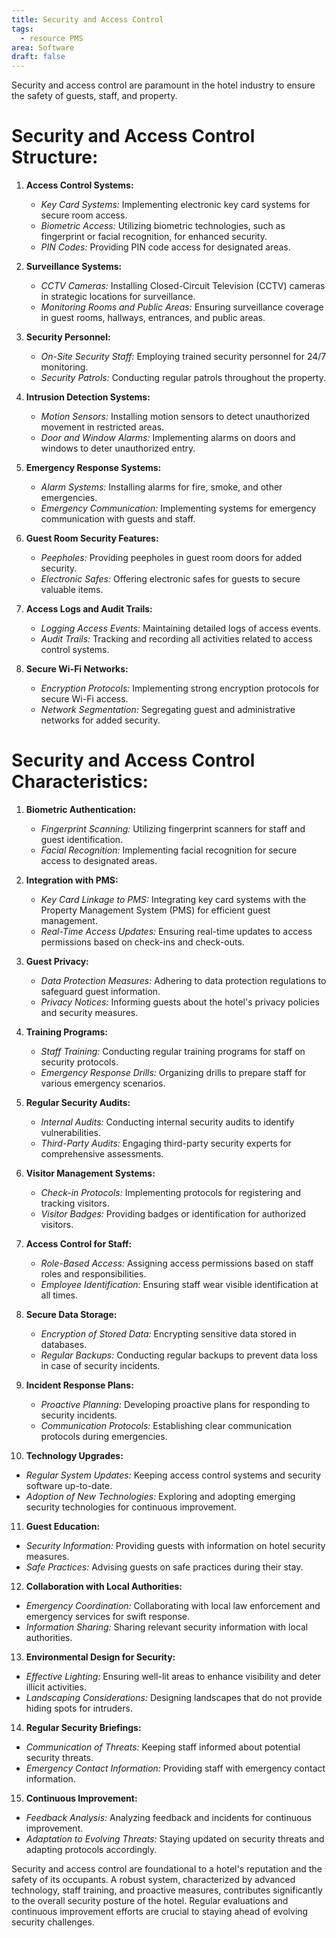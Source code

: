 ```yaml
---
title: Security and Access Control
tags:
  - resource PMS
area: Software
draft: false
---
```


Security and access control are paramount in the hotel industry to ensure the safety of guests, staff, and property.

# Security and Access Control Structure:

1. **Access Control Systems:**
   - *Key Card Systems:* Implementing electronic key card systems for secure room access.
   - *Biometric Access:* Utilizing biometric technologies, such as fingerprint or facial recognition, for enhanced security.
   - *PIN Codes:* Providing PIN code access for designated areas.

2. **Surveillance Systems:**
   - *CCTV Cameras:* Installing Closed-Circuit Television (CCTV) cameras in strategic locations for surveillance.
   - *Monitoring Rooms and Public Areas:* Ensuring surveillance coverage in guest rooms, hallways, entrances, and public areas.

3. **Security Personnel:**
   - *On-Site Security Staff:* Employing trained security personnel for 24/7 monitoring.
   - *Security Patrols:* Conducting regular patrols throughout the property.

4. **Intrusion Detection Systems:**
   - *Motion Sensors:* Installing motion sensors to detect unauthorized movement in restricted areas.
   - *Door and Window Alarms:* Implementing alarms on doors and windows to deter unauthorized entry.

5. **Emergency Response Systems:**
   - *Alarm Systems:* Installing alarms for fire, smoke, and other emergencies.
   - *Emergency Communication:* Implementing systems for emergency communication with guests and staff.

6. **Guest Room Security Features:**
   - *Peepholes:* Providing peepholes in guest room doors for added security.
   - *Electronic Safes:* Offering electronic safes for guests to secure valuable items.

7. **Access Logs and Audit Trails:**
   - *Logging Access Events:* Maintaining detailed logs of access events.
   - *Audit Trails:* Tracking and recording all activities related to access control systems.

8. **Secure Wi-Fi Networks:**
   - *Encryption Protocols:* Implementing strong encryption protocols for secure Wi-Fi access.
   - *Network Segmentation:* Segregating guest and administrative networks for added security.

# Security and Access Control Characteristics:

1. **Biometric Authentication:**
   - *Fingerprint Scanning:* Utilizing fingerprint scanners for staff and guest identification.
   - *Facial Recognition:* Implementing facial recognition for secure access to designated areas.

2. **Integration with PMS:**
   - *Key Card Linkage to PMS:* Integrating key card systems with the Property Management System (PMS) for efficient guest management.
   - *Real-Time Access Updates:* Ensuring real-time updates to access permissions based on check-ins and check-outs.

3. **Guest Privacy:**
   - *Data Protection Measures:* Adhering to data protection regulations to safeguard guest information.
   - *Privacy Notices:* Informing guests about the hotel's privacy policies and security measures.

4. **Training Programs:**
   - *Staff Training:* Conducting regular training programs for staff on security protocols.
   - *Emergency Response Drills:* Organizing drills to prepare staff for various emergency scenarios.

5. **Regular Security Audits:**
   - *Internal Audits:* Conducting internal security audits to identify vulnerabilities.
   - *Third-Party Audits:* Engaging third-party security experts for comprehensive assessments.

6. **Visitor Management Systems:**
   - *Check-in Protocols:* Implementing protocols for registering and tracking visitors.
   - *Visitor Badges:* Providing badges or identification for authorized visitors.

7. **Access Control for Staff:**
   - *Role-Based Access:* Assigning access permissions based on staff roles and responsibilities.
   - *Employee Identification:* Ensuring staff wear visible identification at all times.

8. **Secure Data Storage:**
   - *Encryption of Stored Data:* Encrypting sensitive data stored in databases.
   - *Regular Backups:* Conducting regular backups to prevent data loss in case of security incidents.

9. **Incident Response Plans:**
   - *Proactive Planning:* Developing proactive plans for responding to security incidents.
   - *Communication Protocols:* Establishing clear communication protocols during emergencies.

10. **Technology Upgrades:**
   - *Regular System Updates:* Keeping access control systems and security software up-to-date.
   - *Adoption of New Technologies:* Exploring and adopting emerging security technologies for continuous improvement.

11. **Guest Education:**
   - *Security Information:* Providing guests with information on hotel security measures.
   - *Safe Practices:* Advising guests on safe practices during their stay.

12. **Collaboration with Local Authorities:**
   - *Emergency Coordination:* Collaborating with local law enforcement and emergency services for swift response.
   - *Information Sharing:* Sharing relevant security information with local authorities.

13. **Environmental Design for Security:**
   - *Effective Lighting:* Ensuring well-lit areas to enhance visibility and deter illicit activities.
   - *Landscaping Considerations:* Designing landscapes that do not provide hiding spots for intruders.

14. **Regular Security Briefings:**
   - *Communication of Threats:* Keeping staff informed about potential security threats.
   - *Emergency Contact Information:* Providing staff with emergency contact information.

15. **Continuous Improvement:**
   - *Feedback Analysis:* Analyzing feedback and incidents for continuous improvement.
   - *Adaptation to Evolving Threats:* Staying updated on security threats and adapting protocols accordingly.

Security and access control are foundational to a hotel's reputation and the safety of its occupants. A robust system, characterized by advanced technology, staff training, and proactive measures, contributes significantly to the overall security posture of the hotel. Regular evaluations and continuous improvement efforts are crucial to staying ahead of evolving security challenges.